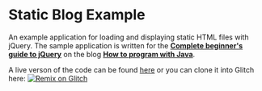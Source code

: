 # Static Blog Example
An example application for loading and displaying static HTML files with jQuery. The sample application is written for the [**Complete beginner's guide to jQuery**](https://howtoprogramwithjava.com/complete-beginners-guide-jquery/) on the blog [**How to program with Java**](https://howtoprogramwithjava.com/).

A live verson of the code can be found [here](https://hakash.github.io/static-blog-example/) or you can clone it into Glitch here: [![Remix on Glitch](https://cdn.glitch.com/2703baf2-b643-4da7-ab91-7ee2a2d00b5b%2Fremix-button.svg)](https://glitch.com/edit/#!/import/github/hakash/static-blog-example)

